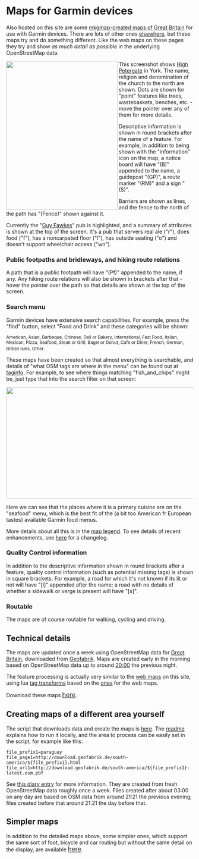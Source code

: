 # Maps for Garmin devices

Also hosted on this site are some [mkgmap-created maps of Great Britain](../mkgmap_maps/ajt03/) for use with Garmin devices.  There are lots of other ones [elsewhere](https://wiki.openstreetmap.org/wiki/OSM_Map_On_Garmin/Download), but these maps try and do something different.  Like the web maps on these pages they try and show _as much detail as possible_ in the underlying OpenStreetMap data.

<img align="left" src="https://map.atownsend.org.uk/tmp/IMG_20230719_235909_HDR.jpg" width="300" height="400" />

This screenshot shows [High Petergate](https://www.openstreetmap.org/way/92158611) in York.  The name, religion and denomination of the church to the north are shown.  Dots are shown for "point" features like trees, wastebaskets, benches, etc. - move the pointer over any of them for more details.  

Descriptive information is shown in round brackets after the name of a feature.  For example, in addition to being shown with the "information" icon on the map, a notice board will have "(B)" appended to the name, a guidepost "(GP)", a route marker "(RM)" and a sign "(S)".

Barriers are shown as lines, and the fence to the north of the path has "(Fence)" shown against it.

Currently the "[Guy Fawkes](https://www.openstreetmap.org/node/736284390)" pub is highlighted, and a summary of attributes is shown at the top of the screen.  It's a pub that servers real ale ("r"), does food ("f"), has a noncarpeted floor ("l"), has outside seating ("o") and doesn't support wheelchair access ("wn").

### Public footpaths and bridleways, and hiking route relations

A path that is a public footpath will have "(Pf)" appended to the name, if any.  Any hiking route relations will also be shown in brackets after that - hover the pointer over the path so that details are shown at the top of the screen.

### Search menu

Garmin devices have extensive search capabilities.  For example, press the "find" button, select "Food and Drink" and these categories will be shown:

<span style="font-size:smaller;">American, Asian, Barbeque, Chinese, Deli or Bakery, International, Fast Food, Italian, Mexican, Pizza, Seafood, Steak or Grill, Bagel or Donut, Cafe or Diner, French, German, British Isles, Other</span>.

These maps have been created so that almost everything is searchable, and details of "what OSM tags are where in the menu" can be found out at [taginfo](https://taginfo.openstreetmap.org/projects/someoneelse_mkgmap_ajt03#tags).  For example, to see where things matching "fish_and_chips" might be, just type that into the search filter on that screen:

<img src="http://map.atownsend.org.uk/tmp/Screenshot_20230720_011507.png" width="1200" height="300" />

Here we can see that the places where it is a primary cuisine are on the "seafood" menu, which is the best fit of the (a bit too American fr European tastes) available Garmin food menus.

More details about all this is in the [map legend](legend_mkgmap.html).  To see details of recent enhancements, see [here](changelog_mkgmap.html) for a changelog.

### Quality Control information

In addition to the descriptive information shown in round brackets after a feature, quality control information (such as potential missing tags) is shown in square brackets. For example, a road for which it's not known if its lit or not will have "[l]" appended after the name; a road with no details of whether a sidewalk or verge is present will have "[s]".

### Routable

The maps are of course routable for walking, cycling and driving.

## Technical details

The maps are updated once a week using OpenStreetMap data for [Great Britain](http://download.geofabrik.de/europe/great-britain.html), downloaded from [Geofabrik](https://www.geofabrik.de/).  Maps are created early in the morning based on OpenStreetMap data up to around [20:00](http://download.geofabrik.de/europe/great-britain.html) the previous night.

The feature processing is actually very similar to the [web maps](map.html) on this site, using lua [tag transforms](https://github.com/SomeoneElseOSM/mkgmap_style_ajt/blob/master/transform_03.lua) based on the [ones](https://github.com/SomeoneElseOSM/SomeoneElse-style/blob/master/style.lua) for the web maps.  

Download these maps <span style="font-size:larger;">[here](../mkgmap_maps/ajt03/)</span>.

## Creating maps of a different area yourself

The script that downloads data and create the maps is [here](https://github.com/SomeoneElseOSM/mkgmap_style_ajt/blob/master/garmin_map_etrex_03.sh).  The [readme](https://github.com/SomeoneElseOSM/mkgmap_style_ajt/blob/master/README.md) explains how to run it locally, and the area to process can be easily set in the script, for example like this:

    file_prefix1=paraguay
    file_page1=http://download.geofabrik.de/south-america/${file_prefix1}.html
    file_url1=http://download.geofabrik.de/south-america/${file_prefix1}-latest.osm.pbf

See [this diary entry](https://www.openstreetmap.org/user/SomeoneElse/diary/400106) for more information.  They are created from fresh OpenStreetMap data roughly once a week.  Files created after about 03:00 on any day are based on OSM data from around 21:21 the previous evening; files created before that around 21:21 the day before that.

## Simpler maps

In addition to the detailed maps above, some simpler ones, which support the same sort of foot, bicycle and car routing but without the same detail on the display, are available <span style="font-size:larger;">[here](../mkgmap_maps/ajt2/)</span>.

